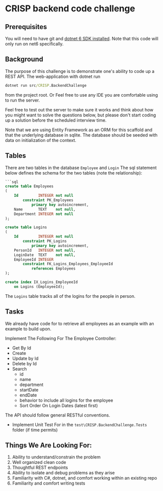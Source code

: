 # CRISP backend code challenge

## Prerequisites

You will need to have git and [dotnet 6 SDK installed](https://dotnet.microsoft.com/en-us/download/dotnet/6.0). Note that this code will only run on net6 specifically.

## Background 
The purpose of this challenge is to demonstrate one's ability to code up a REST API. The web-application with dotnet run
```cmd
dotnet run src/CRISP.BackendChallenge
```
from the project root. Or Feel free to use any IDE you are comfortable using to run the server.  

Feel free to test out the server to make sure it works and think about how you might want to solve the questions below, 
but please don't start coding up a solution before the scheduled interview time.

Note that we are using Entity Framework as an ORM for this scaffold and that the underlying database in sqlite. The database should be seeded with data on initialization of 
the context.

## Tables
There are two tables in the database `Employee` and `Login`
The sql statement below defines the schema for the two tables (note the relationship):

```sql
```sql
create table Employees
(
    Id         INTEGER not null
        constraint PK_Employees
            primary key autoincrement,
    Name       TEXT    not null,
    Department INTEGER not null
);

create table Logins
(
    Id         INTEGER not null
        constraint PK_Logins
            primary key autoincrement,
    PersonId   INTEGER not null,
    LoginDate  TEXT    not null,
    EmployeeId INTEGER
        constraint FK_Logins_Employees_EmployeeId
            references Employees
);

create index IX_Logins_EmployeeId
    on Logins (EmployeeId);
```

The `Logins` table tracks all of the logins for the people in person.

## Tasks
We already have code for to retrieve all employees as an example with an example to build upon.

Implement The Following For The Employee Controller:
  - Get By Id
  - Create
  - Update by Id
  - Delete by Id
  - Search
    - id
    - name
    - department
    - startDate
    - endDate
    - behavior to include all logins for the employee
    - Sort Order On Login Dates (latest first)

The API should follow general RESTful conventions.


- Implement Unit Test For in the `test\CRISP.BackendChallenge.Tests` folder (if time permits)


## Things We Are Looking For:
1. Ability to understand/constrain the problem
2. Well organized clean code
3. Thoughtful REST endpoints
4. Ability to isolate and debug problems as they arise
5. Familiarity with C#, dotnet, and comfort working within an existing repo
6. Familiarity and comfort writing tests